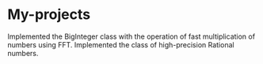 # My-projects
Implemented the BigInteger class with the operation of fast multiplication of numbers using FFT.
Implemented the class of high-precision Rational numbers.
